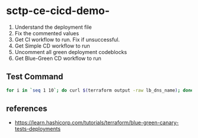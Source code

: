 # sctp-ce-cicd-demo-

1. Understand the deployment file
2. Fix the commented values
3. Get CI workflow to run. Fix if unsuccessful.
4. Get Simple CD workflow to run
5. Uncomment all green deployment codeblocks
6. Get Blue-Green CD workflow to run

## Test Command
```bash
for i in `seq 1 10`; do curl $(terraform output -raw lb_dns_name); done
```

## references
- https://learn.hashicorp.com/tutorials/terraform/blue-green-canary-tests-deployments